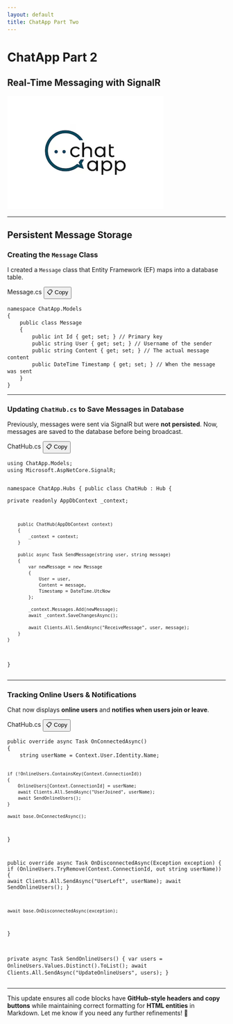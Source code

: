 ```yaml
---
layout: default
title: ChatApp Part Two
---
```


# **ChatApp Part 2**  
## **Real-Time Messaging with SignalR**

![ChatApp](images/ChatApp.png)

---

## **Persistent Message Storage**
### **Creating the `Message` Class**
I created a `Message` class that Entity Framework (EF) maps into a database table.

<div class="code-block">
    <div class="code-header">
        <span class="code-filename">Message.cs</span>
        <button class="copy-button" aria-label="Copy code">📋 Copy</button>
    </div>
    <pre><code class="updated-code">namespace ChatApp.Models
{
    public class Message
    {
        public int Id { get; set; } // Primary key
        public string User { get; set; } // Username of the sender
        public string Content { get; set; } // The actual message content
        public DateTime Timestamp { get; set; } // When the message was sent
    }
}</code></pre>
</div>

---

### **Updating `ChatHub.cs` to Save Messages in Database**
Previously, messages were sent via SignalR but were **not persisted**. Now, messages are saved to the database before being broadcast.

<div class="code-block">
    <div class="code-header">
        <span class="code-filename">ChatHub.cs</span>
        <button class="copy-button" aria-label="Copy code">📋 Copy</button>
    </div>
    <pre class="updated-code"><code>using ChatApp.Models;
using Microsoft.AspNetCore.SignalR;

namespace ChatApp.Hubs
{
    public class ChatHub : Hub
    {   
        private readonly AppDbContext _context;

        public ChatHub(AppDbContext context)
        {
            _context = context;
        }

        public async Task SendMessage(string user, string message)
        {
            var newMessage = new Message
            {
                User = user,
                Content = message,
                Timestamp = DateTime.UtcNow
            };

            _context.Messages.Add(newMessage);
            await _context.SaveChangesAsync();

            await Clients.All.SendAsync("ReceiveMessage", user, message);
        }
    }
}</code></pre>
</div>


---

### **Tracking Online Users & Notifications**
Chat now displays **online users** and **notifies when users join or leave**.

<div class="code-block">
    <div class="code-header">
        <span class="code-filename">ChatHub.cs</span>
        <button class="copy-button" aria-label="Copy code">📋 Copy</button>
    </div>
    <pre><code class="updated-code">public override async Task OnConnectedAsync()
{
    string userName = Context.User.Identity.Name;

    if (!OnlineUsers.ContainsKey(Context.ConnectionId))
    {
        OnlineUsers[Context.ConnectionId] = userName;
        await Clients.All.SendAsync("UserJoined", userName);
        await SendOnlineUsers();
    }

    await base.OnConnectedAsync();
}

public override async Task OnDisconnectedAsync(Exception exception)
{
    if (OnlineUsers.TryRemove(Context.ConnectionId, out string userName))
    {
        await Clients.All.SendAsync("UserLeft", userName);
        await SendOnlineUsers();
    }

    await base.OnDisconnectedAsync(exception);
}

private async Task SendOnlineUsers()
{
    var users = OnlineUsers.Values.Distinct().ToList();
    await Clients.All.SendAsync("UpdateOnlineUsers", users);
}</code></pre>
</div>

---

This update ensures all code blocks have **GitHub-style headers and copy buttons** while maintaining correct formatting for **HTML entities** in Markdown. Let me know if you need any further refinements! 🚀

